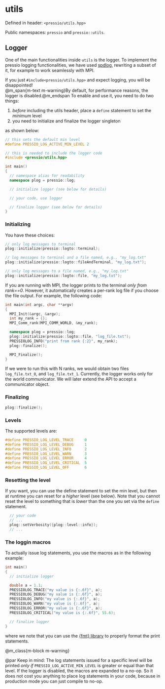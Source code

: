 
# utils

Defined in header: `<pressio/utils.hpp>`

Public namespaces: `pressio` and `pressio::utils`.


## Logger

One of the main functionalities inside `utils` is the logger.
To implement the pressio logging functionalities, we have used [spdlog](https://github.com/gabime/spdlog),
rewriting a subset of it, for example to work seamlessly with MPI.

If you just `#include<pressio/utils.hpp>` and expect logging, you will be disappointed!<br/>
@m_span{m-text m-warning}By default, for performance reasons, the logger is disabled.@m_endspan
To enable and use it, you need to do two things:
1. *before* including the utils header, place a `define` statement to set the *minimum* level
2. you need to initialize and finalize the logger singleton

as shown below:

```cpp
// this sets the default min level
#define PRESSIO_LOG_ACTIVE_MIN_LEVEL 2

// this is needed to include the logger code
#include <pressio/utils.hpp>

int main()
{
  // namespace alias for readability
  namespace plog = pressio::log;

  // initialize logger (see below for details)

  // your code, use logger

  // finalize logger (see below for details)
}
```

### Initializing

You have these choices:

```cpp
// only log messages to terminal
plog::initialize(pressio::logto::terminal);

// log messages to terminal and a file named, e.g., "my_log.txt"
plog::initialize(pressio::logto::fileAndTerminal, "my_log.txt");

// only log messages to a file named, e.g., "my_log.txt"
plog::initialize(pressio::logto::file, "my_log.txt");
```

If you are running with MPI, the logger prints to the terminal *only from rank==0*.
However, it automatically creates a per-rank log file if you choose the file output.
For example, the following code:

```cpp
int main(int argc, char **argv)
{
  MPI_Init(&argc, &argv);
  int my_rank = {};
  MPI_Comm_rank(MPI_COMM_WORLD, &my_rank);

  namespace plog = pressio::log;
  plog::initialize(pressio::logto::file, "log_file.txt");
  PRESSIOLOG_INFO("print from rank {:2}", my_rank);
  plog::finalize();

  MPI_Finalize();
}
```

If we were to run this with N ranks, we would obtain two
files `log_file.txt_0`, and `log_file.txt_1`.
Currently, the logger works only for the world communicator.
We will later extend the API to accept a communicator object.


### Finalizing

```cpp
plog::finalize();
```


### Levels

The supported levels are:

```cpp
#define PRESSIO_LOG_LEVEL_TRACE		0
#define PRESSIO_LOG_LEVEL_DEBUG		1
#define PRESSIO_LOG_LEVEL_INFO		2
#define PRESSIO_LOG_LEVEL_WARN		3
#define PRESSIO_LOG_LEVEL_ERROR		4
#define PRESSIO_LOG_LEVEL_CRITICAL	5
#define PRESSIO_LOG_LEVEL_OFF		6
```

### Resetting the level

If you want, you can use the define statement to set the min level,
but then at runtime you can reset for a *higher* level (see below).
Note that you cannot reset the level to something that is *lower* than the
one you set via the `define` statement.

```cpp
  // your code
  // ...
  plog::setVerbosity({plog::level::info});
  // ...
```


### The loggin macros

To actually issue log statements, you use the macros as in the following example:

```cpp
int main()
{
  // initialize logger

  double a = 1.1;
  PRESSIOLOG_TRACE("my value is {:.6f}", a);
  PRESSIOLOG_DEBUG("my value is {:.6f}", a);
  PRESSIOLOG_INFO("my value is {:.6f}", a);
  PRESSIOLOG_WARN("my value is {:.6f}", a);
  PRESSIOLOG_ERROR("my value is {:.6f}", a);
  PRESSIOLOG_CRITICAL("my value is {:.6f}", 55.6);

  // finalize logger
}
```

where we note that you can use the [{fmt} library](https://github.com/fmtlib/fmt)
to properly format the print statements.

@m_class{m-block m-warning}

@par Keep in mind:
The log statements issued for a specific level will be printed
*only if* `PRESSIO_LOG_ACTIVE_MIN_LEVEL` is greater or equal than that level.
If the logger is disabled, the macros are expanded to a no-op.
So it does not cost you anything to place log statements in your code,
because in production mode you can just compile to no-op.
